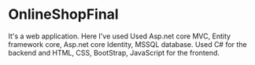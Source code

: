 # OnlineShopFinal
It's a web application. Here I've used Used Asp.net core MVC, Entity framework core, Asp.net core Identity, MSSQL database. Used C# for the backend and HTML, CSS, BootStrap, JavaScript for the frontend. 
